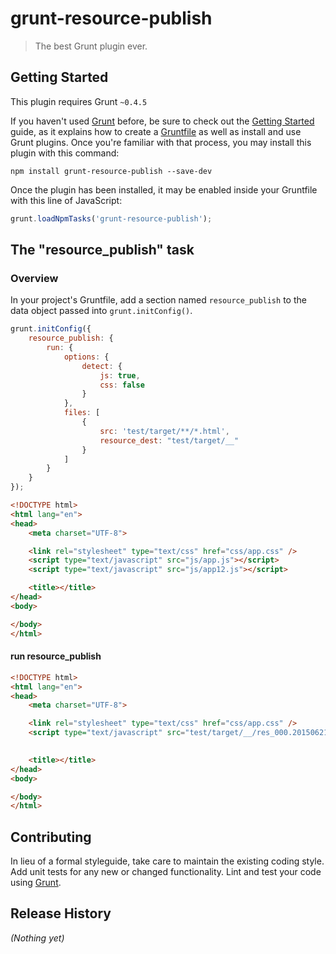 # grunt-resource-publish

> The best Grunt plugin ever.

## Getting Started
This plugin requires Grunt `~0.4.5`

If you haven't used [Grunt](http://gruntjs.com/) before, be sure to check out the [Getting Started](http://gruntjs.com/getting-started) guide, as it explains how to create a [Gruntfile](http://gruntjs.com/sample-gruntfile) as well as install and use Grunt plugins. Once you're familiar with that process, you may install this plugin with this command:

```shell
npm install grunt-resource-publish --save-dev
```

Once the plugin has been installed, it may be enabled inside your Gruntfile with this line of JavaScript:

```js
grunt.loadNpmTasks('grunt-resource-publish');
```

## The "resource_publish" task

### Overview
In your project's Gruntfile, add a section named `resource_publish` to the data object passed into `grunt.initConfig()`.

```js
grunt.initConfig({
	resource_publish: {
		run: {
			options: {
				detect: {
					js: true,
					css: false
				}
			},
			files: [
				{
					src: 'test/target/**/*.html',
					resource_dest: "test/target/__"
				}
			]
		}
	}
});
```

```html
<!DOCTYPE html>
<html lang="en">
<head>
	<meta charset="UTF-8">

	<link rel="stylesheet" type="text/css" href="css/app.css" />
	<script type="text/javascript" src="js/app.js"></script>
	<script type="text/javascript" src="js/app12.js"></script>

	<title></title>
</head>
<body>

</body>
</html>
```

#### run resource_publish

```html
<!DOCTYPE html>
<html lang="en">
<head>
	<meta charset="UTF-8">

	<link rel="stylesheet" type="text/css" href="css/app.css" />
	<script type="text/javascript" src="test/target/__/res_000.20150621191250.js" data-min="true"></script>
	

	<title></title>
</head>
<body>

</body>
</html>
```


## Contributing
In lieu of a formal styleguide, take care to maintain the existing coding style. Add unit tests for any new or changed functionality. Lint and test your code using [Grunt](http://gruntjs.com/).

## Release History
_(Nothing yet)_
